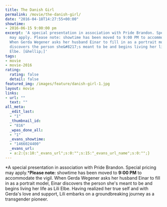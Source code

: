 ```yaml
---
title: The Danish Girl
permalink: /movie/the-danish-girl/
date: "2016-04-18T14:27:55+00:00"
showtime:
- 2016-06-15 9:00:00 pm
excerpt: 'A special presentation in association with Pride Brandon. Special pricing
  may apply. Please note: showtime has been moved to 9:00 PM to accommodate the vigil.
  When Gerda Wegener asks her husband Einar to fill in as a portrait model, Einar
  discovers the person she&#8217;s meant to be and begins living her life as Lili
  Elbe. [&hellip;]'
tags:
- movie
- movie-2016
rating:
  rating: false
  detail: false
featured_img: /images/feature/danish-girl-1.jpg
layout: movie
links:
- url: ""
  text: ""
all_meta:
  _edit_last:
  - "1"
  _thumbnail_id:
  - "816"
  _wpas_done_all:
  - "1"
  _evans_showtime:
  - "1466024400"
  _evans_url:
  - a:2:{s:10:"_evans_url";s:0:"";s:15:"_evans_url_name";s:0:"";}
---
```


*A special presentation in association with Pride Brandon. Special pricing may apply.***Please note:** showtime has been moved to **9:00 PM** to accommodate the vigil. When Gerda Wegener asks her husband Einar to fill in as a portrait model, Einar discovers the person she's meant to be and begins living her life as Lili Elbe. Having realized her true self and with Gerda's love and support, Lili embarks on a groundbreaking journey as a transgender pioneer.